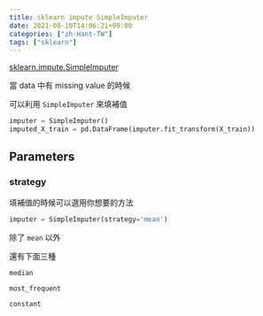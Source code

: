 ```yaml
---
title: sklearn impute SimpleImputer
date: 2021-08-10T14:06:21+09:00
categories: ["zh-Hant-TW"]
tags: ["sklearn"]
---
```

[sklearn.impute.SimpleImputer](https://scikit-learn.org/stable/modules/generated/sklearn.impute.SimpleImputer.html)

當 data 中有 missing value 的時候

可以利用 `SimpleImputer` 來填補值

```python
imputer = SimpleImputer()
imputed_X_train = pd.DataFrame(imputer.fit_transform(X_train))
```

## Parameters

### strategy

填補值的時候可以選用你想要的方法

```python
imputer = SimpleImputer(strategy='mean')
```

除了 `mean` 以外

還有下面三種

`median`

`most_frequent`

`constant`
